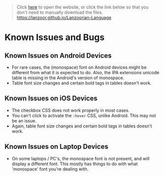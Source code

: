 > Click <a href="https://lanzoor.github.io/Lanzoorian-Language" target="_blank" rel="noopener noreferrer">here</a> to open the website, or click the link below so that you don't need to manually download the files.
> <a href="https://lanzoor.github.io/Lanzoorian-Language" target="_blank" rel="noopener noreferrer"><https://lanzoor.github.io/Lanzoorian-Language></a>

# Known Issues and Bugs

## Known Issues on Android Devices

- For rare cases, the (monospace) font on Android devices might be different from what it is expected to do. Also, the IPA extensions unicode table is missing in the Android's version of monospace.
- Table font size changes and certain bold tags in tables doesn't work.

## Known Issues on iOS Devices

- The checkbox CSS does not work properly in most cases.
- You can't click to activate the `:hover` CSS, unlike Android. This may not be an issue.
- Again, table font size changes and certain bold tags in tables doesn't work.

## Known Issues on Laptop Devices

- On some laptops / PC's, the monospace font is not present, and will display a different font. This mostly has things to do with what 'monospace' font you're dealing with.

